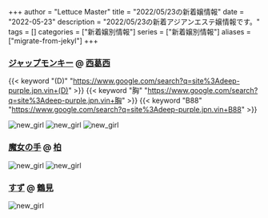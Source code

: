 +++
author = "Lettuce Master"
title = "2022/05/23の新着嬢情報"
date = "2022-05-23"
description = "2022/05/23の新着アジアンエステ嬢情報です。"
tags = []
categories = ["新着嬢別情報"]
series = ["新着嬢別情報"]
aliases = ["migrate-from-jekyl"]
+++
### [ジャップモンキー](https://deep-purple.jpn.vin/) @ [西葛西](/post/nishikasai)
{{< keyword "(D)" "https://www.google.com/search?q=site%3Adeep-purple.jpn.vin+(D)" >}} {{< keyword "胸" "https://www.google.com/search?q=site%3Adeep-purple.jpn.vin+胸" >}} {{< keyword "B88" "https://www.google.com/search?q=site%3Adeep-purple.jpn.vin+B88" >}} 

![new_girl](https://deep-purple.jpn.vin/photos/sites/34/2022/05/2022052117023915.jpg_300X450.jpg)
![new_girl](https://deep-purple.jpn.vin/photos/sites/34/2022/05/2022052211064664.jpg_300X450.jpg)
![new_girl](https://deep-purple.jpn.vin/photos/sites/34/2022/05/2022052211273634.jpg_300X450.jpg)
### [魔女の手](http://olth2.xyz/) @ [柏](/post/kashiwa)


![new_girl](https://i.imgur.com/7CITuFX.jpeg)
![new_girl](https://i.imgur.com/kePjobg.jpeg)
### [すず](https://tsurumi-mensesthe.com/) @ [鶴見](/post/tsurumi)


![new_girl](https://tsurumi-mensesthe.com/staff/coco-s1.jpg)
